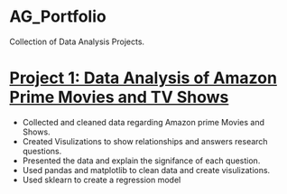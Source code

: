 # AG_Portfolio
Collection of Data Analysis Projects.

# [Project 1: Data Analysis of Amazon Prime Movies and TV Shows](https://github.com/ag289/Amazon_shows_analysis)
* Collected and cleaned data regarding Amazon prime Movies and Shows.
* Created Visulizations to show relationships and answers research questions.
* Presented the data and explain the signifance of each question.
* Used pandas and matplotlib to clean data and create visulizations. 
* Used sklearn to create a regression model
